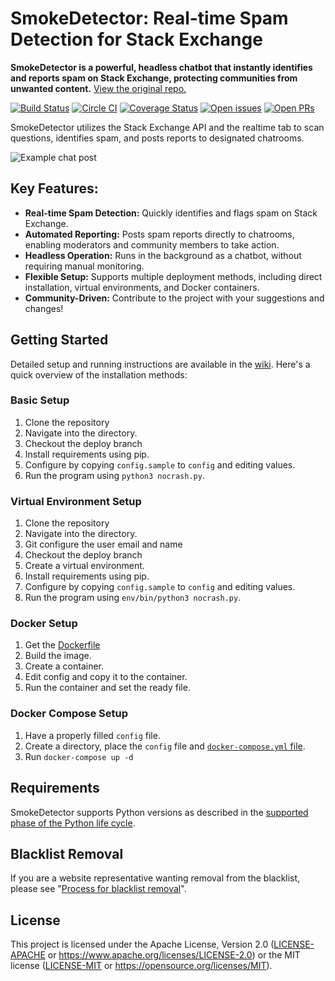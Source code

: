 # SmokeDetector: Real-time Spam Detection for Stack Exchange

**SmokeDetector is a powerful, headless chatbot that instantly identifies and reports spam on Stack Exchange, protecting communities from unwanted content.** [View the original repo.](https://github.com/Charcoal-SE/SmokeDetector)

[![Build Status](https://github.com/Charcoal-SE/SmokeDetector/actions/workflows/build.yml/badge.svg?query=branch%3Amaster)](https://github.com/Charcoal-SE/SmokeDetector/actions/workflows/build.yml?query=branch%3Amaster)
[![Circle CI](https://circleci.com/gh/Charcoal-SE/SmokeDetector.svg?style=shield)](https://circleci.com/gh/Charcoal-SE/SmokeDetector)
[![Coverage Status](https://coveralls.io/repos/github/Charcoal-SE/SmokeDetector/badge.svg?branch=master)](https://coveralls.io/github/Charcoal-SE/SmokeDetector?branch=master)
[![Open issues](https://img.shields.io/github/issues/Charcoal-SE/SmokeDetector.svg)](https://github.com/Charcoal-SE/SmokeDetector/issues)
[![Open PRs](https://img.shields.io/github/issues-pr/Charcoal-SE/SmokeDetector.svg)](https://github.com/Charcoal-SE/SmokeDetector/pulls)

SmokeDetector utilizes the Stack Exchange API and the realtime tab to scan questions, identifies spam, and posts reports to designated chatrooms.

![Example chat post](https://i.sstatic.net/oLyfb.png)

## Key Features:

*   **Real-time Spam Detection:** Quickly identifies and flags spam on Stack Exchange.
*   **Automated Reporting:** Posts spam reports directly to chatrooms, enabling moderators and community members to take action.
*   **Headless Operation:** Runs in the background as a chatbot, without requiring manual monitoring.
*   **Flexible Setup:** Supports multiple deployment methods, including direct installation, virtual environments, and Docker containers.
*   **Community-Driven:** Contribute to the project with your suggestions and changes!

## Getting Started

Detailed setup and running instructions are available in the [wiki](https://charcoal-se.org/smokey/Set-Up-and-Run-SmokeDetector). Here's a quick overview of the installation methods:

### Basic Setup
1.  Clone the repository
2.  Navigate into the directory.
3.  Checkout the deploy branch
4.  Install requirements using pip.
5.  Configure by copying `config.sample` to `config` and editing values.
6.  Run the program using `python3 nocrash.py`.

### Virtual Environment Setup
1.  Clone the repository
2.  Navigate into the directory.
3.  Git configure the user email and name
4.  Checkout the deploy branch
5.  Create a virtual environment.
6.  Install requirements using pip.
7.  Configure by copying `config.sample` to `config` and editing values.
8.  Run the program using `env/bin/python3 nocrash.py`.

### Docker Setup
1.  Get the [Dockerfile](Dockerfile)
2.  Build the image.
3.  Create a container.
4.  Edit config and copy it to the container.
5.  Run the container and set the ready file.

### Docker Compose Setup
1.  Have a properly filled `config` file.
2.  Create a directory, place the `config` file and [`docker-compose.yml` file](docker-compose.yml).
3.  Run `docker-compose up -d`

## Requirements

SmokeDetector supports Python versions as described in the [supported phase of the Python life cycle](https://devguide.python.org/versions/).

## Blacklist Removal

If you are a website representative wanting removal from the blacklist, please see "[Process for blacklist removal](https://charcoal-se.org/smokey/Process-for-blacklist-removal)".

## License

This project is licensed under the Apache License, Version 2.0 ([LICENSE-APACHE](LICENSE-APACHE) or <https://www.apache.org/licenses/LICENSE-2.0>) or the MIT license ([LICENSE-MIT](LICENSE-MIT) or <https://opensource.org/licenses/MIT>).